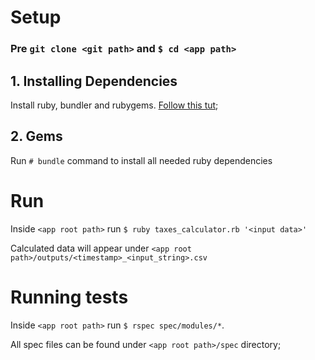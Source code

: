 # Setup
### Pre `git clone <git path>` and `$ cd <app path>`

## 1. Installing Dependencies
Install ruby, bundler and rubygems. [Follow this tut](https://rvm.io/);

## 2. Gems
Run `# bundle` command to install all needed ruby dependencies

# Run
Inside `<app root path>` run `$ ruby taxes_calculator.rb '<input data>'`

Calculated data will appear under `<app root path>/outputs/<timestamp>_<input_string>.csv`

# Running tests
Inside `<app root path>` run `$ rspec spec/modules/*`.

All spec files can be found under `<app root path>/spec` directory;
